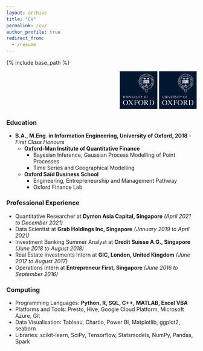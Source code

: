 ```yaml
---
layout: archive
title: "CV"
permalink: /cv/
author_profile: true
redirect_from:
  - /resume
---
```


{% include base_path %}

<p align="right"><img src="/images/oxford-logo.png" title="A/B Testing" width="100" height="100" /> <img src="/images/oxford-logo.png" title="A/B Testing" width="100" height="100" /></p>

### Education
* **B.A., M.Eng. in Information Engineering, University of Oxford, 2018** - *First Class Honours*
  * **Oxford-Man Institute of Quantitative Finance**
    * Bayesian Inference, Gaussian Process Modelling of Point Processes
    * Time Series and Geographical Modelling
  * **Oxford Saïd Business School**
    * Engineering, Entrepreneurship and Management Pathway
    * Oxford Finance Lab


### Professional Experience
* Quantitative Researcher at **Dymon Asia Capital, Singapore** *(April 2021 to December 2021)*
* Data Scientist at **Grab Holdings Inc, Singapore** *(January 2019 to April 2021)*
* Investment Banking Summer Analyst at **Credit Suisse A.G., Singapore** *(June 2018 to August 2018)*
* Real Estate Investments Intern at **GIC, London, United Kingdom** *(June 2017 to August 2017)*
* Operations Intern at **Entrepreneur First, Singapore** *(June 2016 to September 2016)*

### Computing
* Programming Languages: **Python, R, SQL, C++, MATLAB, Excel VBA**
* Platforms and Tools: Presto, Hive, Google Cloud Platform, Microsoft Azure, Git
* Data Visualisation: Tableau, Chartio, Power BI, Matplotlib, ggplot2, seaborn
* Libraries: scikit-learn, SciPy, Tensorflow, Statsmodels, NumPy, Pandas, Spark
